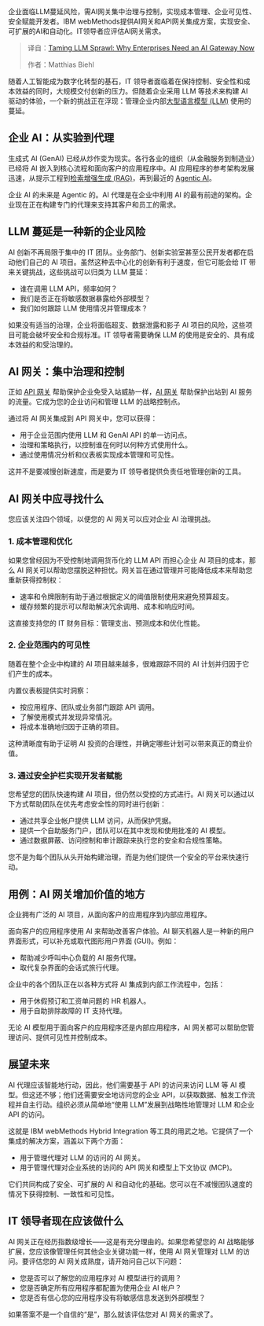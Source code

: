 <!--
title: 驯服 LLM 蔓延：为什么企业现在需要 AI 网关
cover: https://cdn.thenewstack.io/media/2025/09/9fe04800-taming-llm-sprawl-gateway.jpg
summary: 企业面临LLM蔓延风险，需AI网关集中治理与控制，实现成本管理、企业可见性、安全赋能开发者。IBM webMethods提供AI网关和API网关集成方案，实现安全、可扩展的AI和自动化。IT领导者应评估AI网关需求。
-->

企业面临LLM蔓延风险，需AI网关集中治理与控制，实现成本管理、企业可见性、安全赋能开发者。IBM webMethods提供AI网关和API网关集成方案，实现安全、可扩展的AI和自动化。IT领导者应评估AI网关需求。

> 译自：[Taming LLM Sprawl: Why Enterprises Need an AI Gateway Now](https://thenewstack.io/taming-llm-sprawl-why-enterprises-need-an-ai-gateway-now/)
> 
> 作者：Matthias Biehl

随着人工智能成为数字化转型的基石，IT 领导者面临着在保持控制、安全性和成本效益的同时，大规模交付创新的压力。但随着企业采用 LLM 等技术来构建 AI 驱动的体验，一个新的挑战正在浮现：管理企业内部[大型语言模型 (LLM)](https://thenewstack.io/introduction-to-llms) 使用的蔓延。

## 企业 AI：从实验到代理

生成式 AI (GenAI) 已经从炒作变为现实。各行各业的组织（从金融服务到制造业）已经将 AI 嵌入到核心流程和面向客户的应用程序中。AI 应用程序的参考架构发展迅速，从提示工程到[检索增强生成 (RAG)](https://thenewstack.io/no-mcp-hasnt-killed-rag-in-fact-theyre-complementary/)，再到最近的 [Agentic AI](https://thenewstack.io/ai-agents-a-comprehensive-introduction-for-developers/)。

企业 AI 的未来是 Agentic 的。AI 代理是在企业中利用 AI 的最有前途的架构。企业现在正在构建专门的代理来支持其客户和员工的需求。

## LLM 蔓延是一种新的企业风险

AI 创新不再局限于集中的 IT 团队。业务部门、创新实验室甚至公民开发者都在启动他们自己的 AI 项目。虽然这种去中心化的创新有利于速度，但它可能会给 IT 带来关键挑战，这些挑战可以归类为 LLM 蔓延：

* 谁在调用 LLM API，频率如何？
* 我们是否正在将敏感数据暴露给外部模型？
* 我们如何跟踪 LLM 使用情况并管理成本？

如果没有适当的治理，企业将面临超支、数据泄露和影子 AI 项目的风险，这些项目可能会破坏安全和合规标准。IT 领导者需要确保 LLM 的使用是安全的、具有成本效益的和受治理的。

## AI 网关：集中治理和控制

正如 [API 网关](https://thenewstack.io/why-federated-api-management-is-essential-for-hybrid-cloud/) 帮助保护企业免受入站威胁一样，[AI 网关](https://thenewstack.io/ai-gateways-vs-api-gateways-whats-the-difference/) 帮助保护出站到 AI 服务的流量。它成为您的企业访问和管理 LLM 的战略控制点。

通过将 AI 网关集成到 API 网关中，您可以获得：

* 用于企业范围内使用 LLM 和 GenAI API 的单一访问点。
* 治理和策略执行，以控制谁在何时以何种方式使用什么。
* 通过使用情况分析和仪表板实现成本管理和可见性。

这并不是要减慢创新速度，而是要为 IT 领导者提供负责任地管理创新的工具。

## AI 网关中应寻找什么

您应该关注四个领域，以便您的 AI 网关可以应对企业 AI 治理挑战。

### 1. 成本管理和优化

如果您曾经因为不受控制地调用货币化的 LLM API 而担心企业 AI 项目的成本，那么 AI 网关可以帮助您摆脱这种担忧。网关旨在通过管理并可能降低成本来帮助您重新获得控制权：

* 速率和令牌限制有助于通过根据定义的阈值限制使用来避免预算超支。
* 缓存频繁的提示可以帮助解决冗余调用、成本和响应时间。

这直接支持您的 IT 财务目标：管理支出、预测成本和优化性能。

### 2. 企业范围内的可见性

随着在整个企业中构建的 AI 项目越来越多，很难跟踪不同的 AI 计划并归因于它们产生的成本。

内置仪表板提供实时洞察：

* 按应用程序、团队或业务部门跟踪 API 调用。
* 了解使用模式并发现异常情况。
* 将成本准确地归因于正确的项目。

这种清晰度有助于证明 AI 投资的合理性，并确定哪些计划可以带来真正的商业价值。

### 3. 通过安全护栏实现开发者赋能

您希望您的团队快速构建 AI 项目，但仍然以受控的方式进行。AI 网关可以通过以下方式帮助团队在优先考虑安全性的同时进行创新：

* 通过共享企业帐户提供 LLM 访问，从而保护凭据。
* 提供一个自助服务门户，团队可以在其中发现和使用批准的 AI 模型。
* 通过数据屏蔽、访问控制和审计跟踪来执行您的安全和合规性策略。

您不是为每个团队从头开始构建治理，而是为他们提供一个安全的平台来快速行动。

## 用例：AI 网关增加价值的地方

企业拥有广泛的 AI 项目，从面向客户的应用程序到内部应用程序。

面向客户的应用程序使用 AI 来帮助改善客户体验。AI 聊天机器人是一种新的用户界面形式，可以补充或取代图形用户界面 (GUI)。例如：

* 帮助减少呼叫中心负载的 AI 服务代理。
* 取代复杂界面的会话式旅行代理。

企业中的各个团队正在以各种方式将 AI 集成到内部工作流程中，包括：

* 用于休假预订和工资单问题的 HR 机器人。
* 用于自助排除故障的 IT 支持代理。

无论 AI 模型用于面向客户的应用程序还是内部应用程序，AI 网关都可以帮助您管理访问、提供可见性并控制成本。

## 展望未来

AI 代理应该智能地行动，因此，他们需要基于 API 的访问来访问 LLM 等 AI 模型。但这还不够；他们还需要安全地访问您的企业 API，以获取数据、触发工作流程并自主行动。组织必须从简单地“使用 LLM”发展到战略性地管理对 LLM 和企业 API 的访问。

这就是 IBM webMethods Hybrid Integration 等工具的用武之地。它提供了一个集成的解决方案，涵盖以下两个方面：

* 用于管理代理对 LLM 的访问的 AI 网关。
* 用于管理代理对企业系统的访问的 API 网关和模型上下文协议 (MCP)。

它们共同构成了安全、可扩展的 AI 和自动化的基础。您可以在不减慢团队速度的情况下获得控制、一致性和可见性。

## IT 领导者现在应该做什么

AI 网关正在经历指数级增长——这是有充分理由的。如果您希望您的 AI 战略能够扩展，您应该像管理任何其他企业关键功能一样，使用 AI 网关管理对 LLM 的访问。要评估您的 AI 网关成熟度，请开始问自己以下问题：

* 您是否可以了解您的应用程序对 AI 模型进行的调用？
* 您是否确定所有应用程序都配置为使用企业 AI 帐户？
* 您是否有信心您的应用程序没有将敏感信息发送到外部模型？

如果答案不是一个自信的“是”，那么就该评估您对 AI 网关的需求了。
